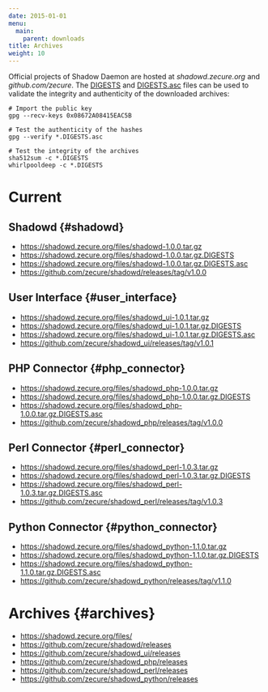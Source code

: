 ```yaml
---
date: 2015-01-01
menu:
  main:
    parent: downloads
title: Archives
weight: 10
---
```


Official projects of Shadow Daemon are hosted at *shadowd.zecure.org* and *github.com/zecure*.
The [DIGESTS](http://en.wikipedia.org/wiki/Cryptographic_hash_function) and [DIGESTS.asc](https://en.wikipedia.org/wiki/Digital_signature) files can be used to validate the integrity and authenticity of the downloaded archives:

    # Import the public key
    gpg --recv-keys 0x08672A08415EAC5B
    
    # Test the authenticity of the hashes
    gpg --verify *.DIGESTS.asc
    
    # Test the integrity of the archives
    sha512sum -c *.DIGESTS
    whirlpooldeep -c *.DIGESTS

# Current

## Shadowd {#shadowd}

 * https://shadowd.zecure.org/files/shadowd-1.0.0.tar.gz
 * https://shadowd.zecure.org/files/shadowd-1.0.0.tar.gz.DIGESTS
 * https://shadowd.zecure.org/files/shadowd-1.0.0.tar.gz.DIGESTS.asc
 * https://github.com/zecure/shadowd/releases/tag/v1.0.0

## User Interface {#user_interface}

 * https://shadowd.zecure.org/files/shadowd_ui-1.0.1.tar.gz
 * https://shadowd.zecure.org/files/shadowd_ui-1.0.1.tar.gz.DIGESTS
 * https://shadowd.zecure.org/files/shadowd_ui-1.0.1.tar.gz.DIGESTS.asc
 * https://github.com/zecure/shadowd_ui/releases/tag/v1.0.1

## PHP Connector {#php_connector}

 * https://shadowd.zecure.org/files/shadowd_php-1.0.0.tar.gz
 * https://shadowd.zecure.org/files/shadowd_php-1.0.0.tar.gz.DIGESTS
 * https://shadowd.zecure.org/files/shadowd_php-1.0.0.tar.gz.DIGESTS.asc
 * https://github.com/zecure/shadowd_php/releases/tag/v1.0.0

## Perl Connector {#perl_connector}

 * https://shadowd.zecure.org/files/shadowd_perl-1.0.3.tar.gz
 * https://shadowd.zecure.org/files/shadowd_perl-1.0.3.tar.gz.DIGESTS
 * https://shadowd.zecure.org/files/shadowd_perl-1.0.3.tar.gz.DIGESTS.asc
 * https://github.com/zecure/shadowd_perl/releases/tag/v1.0.3

## Python Connector {#python_connector}

 * https://shadowd.zecure.org/files/shadowd_python-1.1.0.tar.gz
 * https://shadowd.zecure.org/files/shadowd_python-1.1.0.tar.gz.DIGESTS
 * https://shadowd.zecure.org/files/shadowd_python-1.1.0.tar.gz.DIGESTS.asc
 * https://github.com/zecure/shadowd_python/releases/tag/v1.1.0

# Archives {#archives}

 * https://shadowd.zecure.org/files/
 * https://github.com/zecure/shadowd/releases
 * https://github.com/zecure/shadowd_ui/releases
 * https://github.com/zecure/shadowd_php/releases
 * https://github.com/zecure/shadowd_perl/releases
 * https://github.com/zecure/shadowd_python/releases

